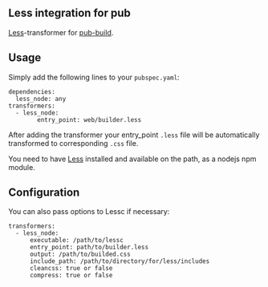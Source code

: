 ## Less integration for pub

[Less](http://lesscss.org/)-transformer for [pub-build](http://pub.dartlang.org/doc/pub-build.html).

## Usage

Simply add the following lines to your `pubspec.yaml`:

    dependencies:
      less_node: any
    transformers:
      - less_node:
      		entry_point: web/builder.less

After adding the transformer your entry_point `.less` file will be automatically transformed to
corresponding `.css` file.

You need to have [Less](http://lesscss.org/) installed and available on the path, as a nodejs npm module.

## Configuration

You can also pass options to Lessc if necessary:

    transformers:
      - less_node:
          executable: /path/to/lessc
          entry_point: path/to/builder.less
          output: /path/to/builded.css
          include_path: /path/to/directory/for/less/includes
          cleancss: true or false
          compress: true or false

